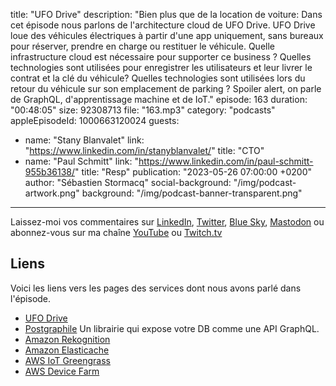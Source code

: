 title: "UFO Drive"
description: "Bien plus que de la location de voiture: Dans cet épisode nous parlons de l'architecture cloud de UFO Drive. UFO Drive loue des véhicules électriques à partir d'une app uniquement, sans bureaux pour réserver, prendre en charge ou restituer le véhicule. Quelle infrastructure cloud est nécessaire pour supporter ce business ? Quelles technologies sont utilisées pour enregistrer les utilisateurs et leur livrer le contrat et la clé du véhicule? Quelles technologies sont utilisées lors du retour du véhicule sur son emplacement de parking ? Spoiler alert, on parle de GraphQL, d'apprentissage machine et de IoT."
episode: 163
duration: "00:48:05"
size: 92308713
file: "163.mp3"
category: "podcasts"
appleEpisodeId: 1000663120024
guests:
  - name: "Stany Blanvalet"
    link: "https://www.linkedin.com/in/stanyblanvalet/"
    title: "CTO"
  - name: "Paul Schmitt"
    link: "https://www.linkedin.com/in/paul-schmitt-955b36138/"
    title: "Resp"
publication: "2023-05-26 07:00:00 +0200"
author: "Sébastien Stormacq"
social-background: "/img/podcast-artwork.png"
background: "/img/podcast-banner-transparent.png"
---

Laissez-moi vos commentaires sur [LinkedIn](https://www.linkedin.com/in/sebastienstormacq/), [Twitter](https://twitter.com/sebsto), [Blue Sky](https://bsky.app/profile/sebsto.bsky.social), [Mastodon](https://awscommunity.social/@sebsto) ou abonnez-vous sur ma chaîne [YouTube](https://www.youtube.com/sebsto) ou [Twitch.tv](https://www.twitch.tv/sebAWS)

## Liens

Voici les liens vers les pages des services dont nous avons parlé dans l'épisode.

- [UFO Drive](https://www.ufodrive.com)
- [Postgraphile](https://www.graphile.org/postgraphile/) Un librairie qui expose votre DB comme une API GraphQL.
- [Amazon Rekognition](https://aws.amazon.com/rekognition/)
- [Amazon Elasticache](https://aws.amazon.com/elasticache/)
- [AWS IoT Greengrass](https://aws.amazon.com/greengrass/)
- [AWS Device Farm](https://aws.amazon.com/device-farm/)


